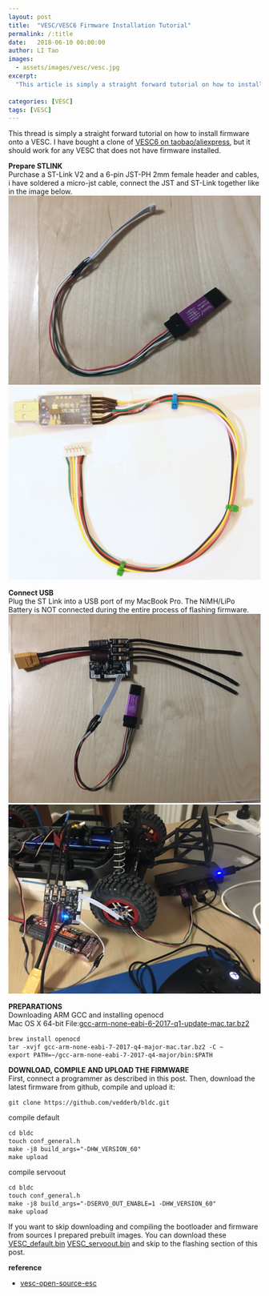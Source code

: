 ```yaml
---
layout: post
title:  "VESC/VESC6 Firmware Installation Tutorial"
permalink: /:title
date:   2018-06-10 00:00:00
author: LI Tao
images:
  - assets/images/vesc/vesc.jpg
excerpt:
  "This article is simply a straight forward tutorial on how to install firmware onto a VESC under macOS."

categories: [VESC]
tags: [VESC]
---
```


[//]: # (Image References)
[image1]: assets/images/vesc/stlink.jpg "stlink"
[image2]: assets/images/vesc/stlink2.jpg "stlink2"
[image3]: assets/images/vesc/vesc.jpg "vesc"
[image4]: assets/images/vesc/vesc-setup.jpg "vesc setup"

This thread is simply a straight forward tutorial on how to install firmware onto a VESC. I have bought a clone of [VESC6 on taobao/aliexpress](https://item.taobao.com/item.htm?id=568914049411), but it should work for any VESC that does not have firmware installed.

**Prepare STLINK**  
Purchase a ST-Link V2 and a 6-pin JST-PH 2mm female header and cables, i have soldered a micro-jst cable, connect the JST and ST-Link together like in the image below.
![alt text][image1]
![alt text][image2]

**Connect USB**  
Plug the ST Link into a USB port of my MacBook Pro. The NiMH/LiPo Battery is NOT connected during the entire process of flashing firmware.
![alt text][image3]
![alt text][image4]

**PREPARATIONS**  
Downloading ARM GCC and installing openocd  
Mac OS X 64-bit
File:[gcc-arm-none-eabi-6-2017-q1-update-mac.tar.bz2](https://developer.arm.com/-/media/Files/downloads/gnu-rm/6_1-2017q1/gcc-arm-none-eabi-6-2017-q1-update-mac.tar.bz2?revision=ae959db1-d164-4f18-be04-771bdf152cd5?product=Downloads,64-bit,,Mac%20OS%20X,6-2017-q1-update)

```
brew install openocd
tar -xvjf gcc-arm-none-eabi-7-2017-q4-major-mac.tar.bz2 -C ~
export PATH=~/gcc-arm-none-eabi-7-2017-q4-major/bin:$PATH
```

**DOWNLOAD, COMPILE AND UPLOAD THE FIRMWARE**  
First, connect a programmer as described in this post. Then, download the latest firmware from github, compile and upload it:

```
git clone https://github.com/vedderb/bldc.git
```

compile default
```
cd bldc
touch conf_general.h
make -j8 build_args="-DHW_VERSION_60"
make upload
```

compile servoout
```
cd bldc
touch conf_general.h
make -j8 build_args="-DSERVO_OUT_ENABLE=1 -DHW_VERSION_60"
make upload
```
If you want to skip downloading and compiling the bootloader and firmware from sources I prepared prebuilt images. You can download these [VESC_default.bin](assets/uploads/VESC_default.bin) [VESC_servoout.bin](assets/uploads/VESC_servoout.bin) and skip to the flashing section of this post.

**reference**  
* [vesc-open-source-esc](http://vedder.se/2015/01/vesc-open-source-esc/)

